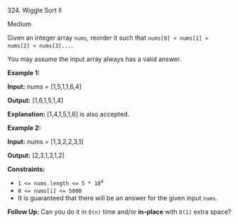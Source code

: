 324\. Wiggle Sort II

Medium

Given an integer array `nums`, reorder it such that `nums[0] < nums[1] > nums[2] < nums[3]...`.

You may assume the input array always has a valid answer.

**Example 1:**

**Input:** nums = [1,5,1,1,6,4]

**Output:** [1,6,1,5,1,4]

**Explanation:** [1,4,1,5,1,6] is also accepted.

**Example 2:**

**Input:** nums = [1,3,2,2,3,1]

**Output:** [2,3,1,3,1,2]

**Constraints:**

*   <code>1 <= nums.length <= 5 * 10<sup>4</sup></code>
*   `0 <= nums[i] <= 5000`
*   It is guaranteed that there will be an answer for the given input `nums`.

**Follow Up:** Can you do it in `O(n)` time and/or **in-place** with `O(1)` extra space?